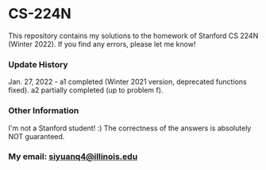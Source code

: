 # CS-224N
This repository contains my solutions to the homework of Stanford CS 224N (Winter 2022).
If you find any errors, please let me know!

### Update History
  Jan. 27, 2022 - a1 completed (Winter 2021 version, deprecated functions fixed). a2 partially completed (up to problem f).

### Other Information
I'm not a Stanford student! :) The correctness of the answers is absolutely NOT guaranteed.
### My email: siyuanq4@illinois.edu
